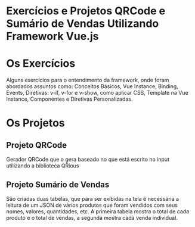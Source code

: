 # Exercícios e Projetos QRCode e Sumário de Vendas Utilizando Framework Vue.js

# Os Exercícios

Alguns exercícios para o entendimento da framework, onde foram abordados assuntos como: Conceitos Básicos, Vue Instance, Binding, Events, Diretivas: v-if, v-for e v-show, como aplicar CSS, Template na Vue Instance, Componentes e Diretivas Personalizadas.

# Os Projetos

## Projeto QRCode

Gerador QRCode que o gera baseado no que está escrito no input utilizando a biblioteca QRious

## Projeto Sumário de Vendas

São criadas duas tabelas, que para ser exibidas na tela é necessária a leitura de um JSON de vários produtos que foram vendidos com seus nomes, valores, quantidades, etc. A primeira tabela mostra o total de cada produto e o total de vendas, a segunda mostra cada venda individual.
